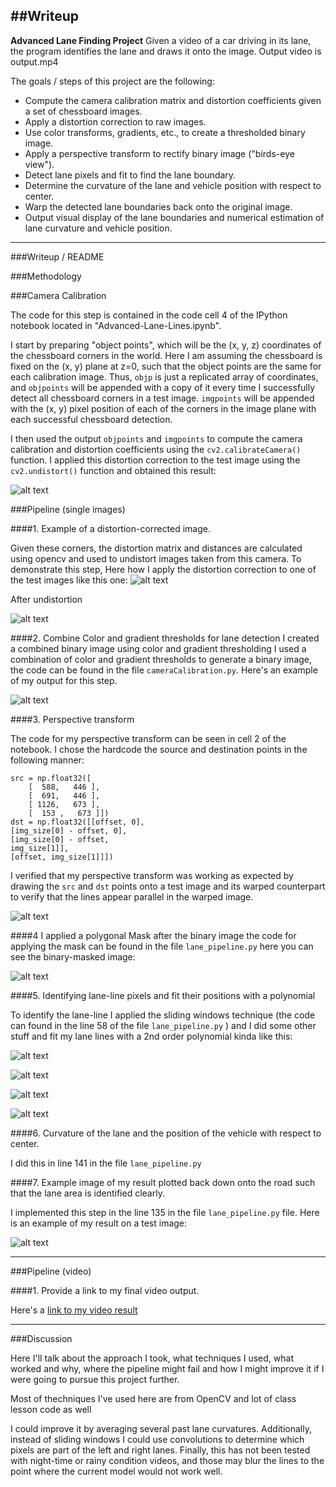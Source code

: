 ##Writeup
---

**Advanced Lane Finding Project**
Given a video of a car driving in its lane, the program identifies the lane and draws it onto the image. Output video is output.mp4

The goals / steps of this project are the following:

* Compute the camera calibration matrix and distortion coefficients given a set of chessboard images.
* Apply a distortion correction to raw images.
* Use color transforms, gradients, etc., to create a thresholded binary image.
* Apply a perspective transform to rectify binary image ("birds-eye view").
* Detect lane pixels and fit to find the lane boundary.
* Determine the curvature of the lane and vehicle position with respect to center.
* Warp the detected lane boundaries back onto the original image.
* Output visual display of the lane boundaries and numerical estimation of lane curvature and vehicle position.

[//]: # (Image References)

[image1]: ./examples/undistort_output.png "Undistorted"
[image2]: ./test_images/test1.jpg "Road Transformed"
[image3]: ./examples/binary_combo_example.jpg "Binary Example"
[image4]: ./examples/warped_straight_lines.jpg "Warp Example"
[image5]: ./examples/color_fit_lines.jpg "Fit Visual"
[image6]: ./examples/lanesDrawn.jpg "Output"
[video1]: ./project_video.mp4 "Video"
[undistordistors]: ./output_images/undistorted_test_img.jpg "Undistorted_example"
[treshold]: ./output_images/threshold.jpg "Fit Visual"
[mask]: ./output_images/4mask.jpg "Mask"
[slidingWindow]:./output_images/sliding_indow.jpg "sliding windows"
[slidingWindow2]:./output_images/SlidingWindowStep.jpg "sliding windows 2"
[slidingWindow3]:./output_images/Stepthrough.jpg "sliding windows step through"

---

###Writeup / README

###Methodology

###Camera Calibration

The code for this step is contained in the code cell 4 of the IPython notebook located in "Advanced-Lane-Lines.ipynb".  

I start by preparing "object points", which will be the (x, y, z) coordinates of the chessboard corners in the world. Here I am assuming the chessboard is fixed on the (x, y) plane at z=0, such that the object points are the same for each calibration image.  Thus, `objp` is just a replicated array of coordinates, and `objpoints` will be appended with a copy of it every time I successfully detect all chessboard corners in a test image.  `imgpoints` will be appended with the (x, y) pixel position of each of the corners in the image plane with each successful chessboard detection.  

I then used the output `objpoints` and `imgpoints` to compute the camera calibration and distortion coefficients using the `cv2.calibrateCamera()` function.  I applied this distortion correction to the test image using the `cv2.undistort()` function and obtained this result: 

![alt text][image1]

###Pipeline (single images)

####1. Example of a distortion-corrected image.

Given these corners, the distortion matrix and distances are calculated using opencv and used to undistort images taken from this camera. To demonstrate this step, Here how I apply the distortion correction to one of the test images like this one:
![alt text][image2]

After undistortion

![alt text][undistordistors]

####2. Combine Color and gradient thresholds for lane detection
I created a combined binary image using color and gradient thresholding 
I used a combination of color and gradient thresholds to generate a binary image, the code can be found in the file `cameraCalibration.py`.  Here's an example of my output for this step.

![alt text][treshold]

####3. Perspective transform

The code for my perspective transform can be seen in cell 2 of the notebook.  I chose the hardcode the source and destination points in the following manner:
```
src = np.float32([
    [  588,   446 ],
    [  691,   446 ],
    [ 1126,   673 ],
    [  153 ,   673 ]])
dst = np.float32([[offset, 0], 
[img_size[0] - offset, 0], 
[img_size[0] - offset, 
img_size[1]], 
[offset, img_size[1]]])
```

I verified that my perspective transform was working as expected by drawing the `src` and `dst` points onto a test image and its warped counterpart to verify that the lines appear parallel in the warped image.

![alt text][image4]

####4  I applied a polygonal Mask after the binary image
the code for applying the mask can be found in the file `lane_pipeline.py` 
here you can see the binary-masked image:

![alt text][mask]

####5. Identifying lane-line pixels and fit their positions with a polynomial

To identify the lane-line I applied the sliding windows technique (the code can found in the line 58 of the file `lane_pipeline.py` ) and I did some other stuff and fit my lane lines with a 2nd order polynomial kinda like this:

![alt text][image5]

![alt text][slidingWindow]

![alt text][slidingWindow2]

![alt text][slidingWindow3]


####6. Curvature of the lane and the position of the vehicle with respect to center.

I did this in line 141 in the file `lane_pipeline.py`  

####7. Example image of my result plotted back down onto the road such that the lane area is identified clearly.

I implemented this step in the line 135 in the file `lane_pipeline.py` file.  Here is an example of my result on a test image:

![alt text][image6] 

---

###Pipeline (video)

####1. Provide a link to my final video output.  

Here's a [link to my video result](https://youtu.be/S3lEWhcSMOQ)

---

###Discussion

Here I'll talk about the approach I took, what techniques I used, what worked and why, where the pipeline might fail and how I might improve it if I were going to pursue this project further. 

Most of thechniques I've used here are from OpenCV and lot of class lesson code as well
 
I could improve it by averaging several past lane curvatures. Additionally, instead of sliding windows I could use convolutions to determine which pixels are part of the left and right lanes. Finally, this has not been tested with night-time or rainy condition videos, and those may blur the lines to the point where the current model would not work well.

